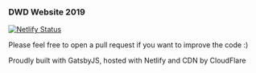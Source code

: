 ### DWD Website 2019

[![Netlify Status](https://api.netlify.com/api/v1/badges/4230dbf6-bae9-4964-868d-89966cbf1746/deploy-status)](https://app.netlify.com/sites/vigilant-khorana-f0fd67/deploys)

Please feel free to open a pull request if you want to improve the code :)

Proudly built with GatsbyJS, hosted with Netlify and CDN by CloudFlare